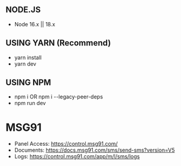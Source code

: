 ## NODE.JS

- Node 16.x || 18.x

## USING YARN (Recommend)

- yarn install
- yarn dev

## USING NPM

- npm i OR npm i --legacy-peer-deps
- npm run dev

# MSG91
- Panel Access: https://control.msg91.com/
- Documents: https://docs.msg91.com/sms/send-sms?version=V5
- Logs: https://control.msg91.com/app/m/l/sms/logs


